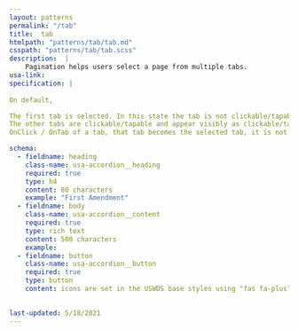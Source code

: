 ```yaml
---
layout: patterns
permalink: "/tab"
title:  tab
htmlpath: "patterns/tab/tab.md"
csspath: "patterns/tab/tab.scss"
description:  |
    Pagination helps users select a page from multiple tabs.
usa-link: 
specification: |
  
On default,

The first tab is selected. In this state the tab is not clickable/tapable and appears visibly as disabled. The tabs’ content is exposed.
The other tabs are clickable/tapable and appear visibly as clickable/tapable.
OnClick / OnTab of a tab, that tab becomes the selected tab, it is not longer clickable and appears visibly as disabled. The tabs’ content is exposed.

schema: 
  - fieldname: heading
    class-name: usa-accordion__heading
    required: true
    type: h4
    content: 80 characters
    example: "First Amendment"
  - fieldname: body
    class-name: usa-accordion__content
    required: true
    type: rich text
    content: 500 characters
    example: 
  - fieldname: button
    class-name: usa-accordion__button
    required: true
    type: button
    content: icons are set in the USWDS base styles using "fas fa-plus" and "fas fa-minus".
 

last-updated: 5/18/2021
---
```

<!--- if extra information is needed for this pattern, write here in Markdown. -->
<!--- to learn markdown format go to https://docs.github.com/en/github/writing-on-github/basic-writing-and-formatting-syntax -->



